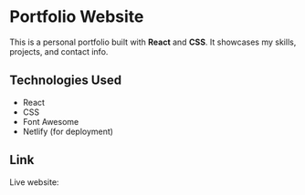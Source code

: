 # Portfolio Website

This is a personal portfolio built with **React** and **CSS**. It showcases my skills, projects, and contact info.

## Technologies Used

- React
- CSS
- Font Awesome
- Netlify (for deployment)

## Link

Live website:
